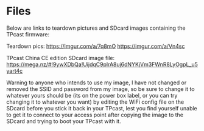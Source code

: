 # Files

Below are links to teardown pictures and SDcard images containing the TPcast firmware:

Teardown pics:
https://imgur.com/a/7q8mO
https://imgur.com/a/Vn4sc

TPcast China CE edition SDcard image file:
https://mega.nz/#!9ywXDbQa!UijdqC9plrA8uj6dNYKjVm3FWnR8LyOgpL_u5yart4c

Warning to anyone who intends to use my image, I have not changed or removed the SSID and password from my image, so be sure to change it to whatever yours should be (its on the power box label, or you can try changing it to whatever you want) by editing the WiFi config file on the SDcard before you stick it back in your TPcast, lest you find yourself unable to get it to connect to your access point after copying the image to the SDcard and trying to boot your TPcast with it.
